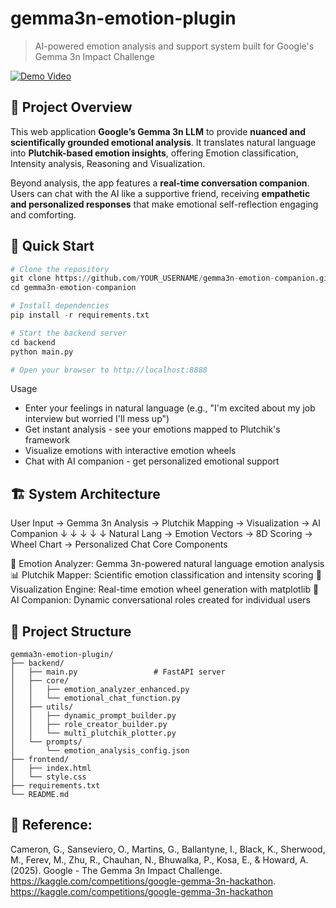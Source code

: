 # gemma3n-emotion-plugin
> AI-powered emotion analysis and support system built for Google's Gemma 3n Impact Challenge

[![Demo Video](https://img.shields.io/badge/Demo-Video-red)](https://youtu.be/3ZsAurYd5Is)

## 🎯 Project Overview
This web application **Google’s Gemma 3n LLM** to provide **nuanced and scientifically grounded emotional analysis**.  It translates natural language into **Plutchik-based emotion insights**, offering Emotion classification, Intensity analysis, Reasoning and Visualization. 

Beyond analysis, the app features a **real-time conversation companion**.  Users can chat with the AI like a supportive friend, receiving **empathetic and personalized responses** that make emotional self-reflection engaging and comforting.

## 🚀 Quick Start
```python
# Clone the repository
git clone https://github.com/YOUR_USERNAME/gemma3n-emotion-companion.git
cd gemma3n-emotion-companion

# Install dependencies
pip install -r requirements.txt

# Start the backend server
cd backend
python main.py

# Open your browser to http://localhost:8888
```
Usage
- Enter your feelings in natural language (e.g., "I'm excited about my job interview but worried I'll mess up")
- Get instant analysis - see your emotions mapped to Plutchik's framework
- Visualize emotions with interactive emotion wheels
- Chat with AI companion - get personalized emotional support

## 🏗️ System Architecture
User Input → Gemma 3n Analysis → Plutchik Mapping → Visualization → AI Companion
     ↓              ↓                ↓              ↓            ↓
Natural Lang → Emotion Vectors → 8D Scoring → Wheel Chart → Personalized Chat
Core Components

🤖 Emotion Analyzer: Gemma 3n-powered natural language emotion analysis
📊 Plutchik Mapper: Scientific emotion classification and intensity scoring
🎨 Visualization Engine: Real-time emotion wheel generation with matplotlib
💬 AI Companion: Dynamic conversational roles created for individual users

## 📁 Project Structure
```pgsql
gemma3n-emotion-plugin/
├── backend/
│   ├── main.py                 # FastAPI server
│   ├── core/
│   │   ├── emotion_analyzer_enhanced.py
│   │   └── emotional_chat_function.py
│   ├── utils/
│   │   ├── dynamic_prompt_builder.py
│   │   ├── role_creator_builder.py
│   │   └── multi_plutchik_plotter.py
│   └── prompts/
│       └── emotion_analysis_config.json
├── frontend/
│   ├── index.html
│   └── style.css
├── requirements.txt
└── README.md
```

## 🤝 Reference:
Cameron, G., Sanseviero, O., Martins, G., Ballantyne, I., Black, K., Sherwood, M., Ferev, M., Zhu, R., Chauhan, N., Bhuwalka, P., Kosa, E., & Howard, A. (2025). Google - The Gemma 3n Impact Challenge. https://kaggle.com/competitions/google-gemma-3n-hackathon. https://kaggle.com/competitions/google-gemma-3n-hackathon
